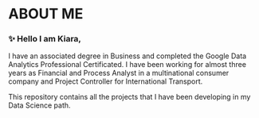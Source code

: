 # ABOUT ME

### ✨ Hello I am Kiara,

I have an associated degree in Business and completed the Google Data Analytics Professional Certificated. I have been working for almost three years as Financial and Process Analyst in a multinational consumer company and Project Controller for International Transport. 

This repository contains all the projects that I have been developing in my Data Science path. 


<!---
kia3a/kia3a is a ✨ special ✨ repository because its `README.md` (this file) appears on your GitHub profile.
You can click the Preview link to take a look at your changes.
--->
